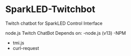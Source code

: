 # SparkLED-Twitchbot
Twitch chatbot for SparkLED Control Interface

node.js Twitch ChatBot 
Depends on:
-node.js (v13)
-NPM
  - tmi.js
  - curl-request
